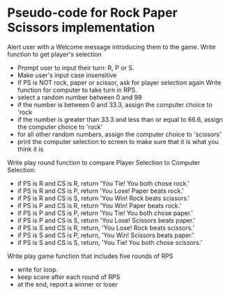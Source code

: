 # Pseudo-code for Rock Paper Scissors implementation

Alert user with a Welcome message introducing them to the game.
Write function to get player's selection
- Prompt user to input their turn: R, P or S.
- Make user's input case insensitive
- If PS is NOT rock, paper or scissor, ask for player selection again
Write function for computer to take turn in RPS. 
- select a random number between 0 and 99
- if the number is between 0 and 33.3, assign the computer choice to 'rock
- if the number is greater than 33.3 and less than or equal to 66.6, assign the computer choice to 'rock'
- for all other random numbers, assign the computer choice to 'scissors'
- print the computer selection to screen to make sure that it is what you think it is

Write play round function to compare Player Selection to Computer Selection:
- if PS is R and CS is R, return 'You Tie! You both chose rock.'
- if PS is R and CS is P, return 'You Lose! Paper beats rock.'
- if PS is R and CS is S, return 'You Win! Rock beats scissors.'
- if PS is P and CS is R, return 'You Win! Paper beats rock.'
- if PS is P and CS is P, return 'You Tie! You both chose paper.'
- if PS is P and CS is S, return 'You Lose! Scissors beats paper.'
- if PS is S and CS is R, return, 'You Lose! Rock beats scissors.'
- if PS is S and CS is P, return, 'You Win! Scissors beats paper.'
- if PS is S and CS is S, return, 'You Tie! You both chose scissors.'

Write play game function that includes five rounds of RPS
- write for loop.
- keep score after each round of RPS
- at the end, report a winner or loser

